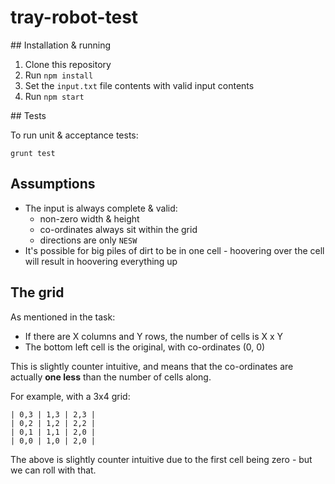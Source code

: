 # tray-robot-test

## Installation & running

1. Clone this repository
2. Run `npm install`
3. Set the `input.txt` file contents with valid input contents
4. Run `npm start`

## Tests

To run unit & acceptance tests:

```
grunt test
```

## Assumptions

* The input is always complete & valid:
  * non-zero width & height
  * co-ordinates always sit within the grid
  * directions are only `NESW`
* It's possible for big piles of dirt to be in one cell - hoovering over the cell will result in hoovering everything up


## The grid

As mentioned in the task:

* If there are X columns and Y rows, the number of cells is X x Y
* The bottom left cell is the original, with co-ordinates (0, 0)

This is slightly counter intuitive, and means that the co-ordinates are actually __one less__ 
than the number of cells along.

For example, with a 3x4 grid:

```
| 0,3 | 1,3 | 2,3 |
| 0,2 | 1,2 | 2,2 |
| 0,1 | 1,1 | 2,0 |
| 0,0 | 1,0 | 2,0 |
```

The above is slightly counter intuitive due to the first cell being zero - but we can roll with that.
